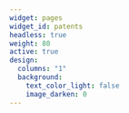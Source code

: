 ```yaml
---
widget: pages
widget_id: patents
headless: true
weight: 80
active: true
design:
  columns: "1"
  background:
    text_color_light: false
    image_darken: 0
---
```

